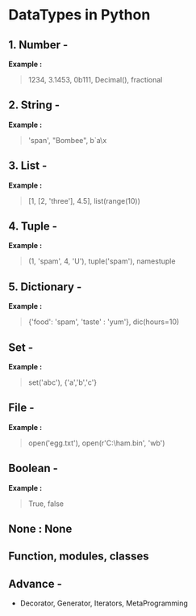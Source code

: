 # DataTypes in Python

## 1. Number -

**Example :**
> 1234, 3.1453, 0b111, Decimal(), fractional 

## 2. String - 

**Example :**
> 'span', "Bombee", b`a\x

## 3. List -

**Example :**
> [1, [2, 'three'], 4.5], list(range(10))

## 4. Tuple - 

**Example :**
> (1, 'spam', 4, 'U'), tuple('spam'), namestuple

## 5. Dictionary - 

**Example :**
> {'food': 'spam', 'taste' : 'yum'}, dic(hours=10)

## Set -

**Example :**
> set('abc'), {'a','b','c'}

## File - 

**Example :**
> open('egg.txt'), open(r'C:\ham.bin', 'wb')

## Boolean -

**Example :**
> True, false

## None : None

## Function, modules, classes

## Advance -
* Decorator, Generator, Iterators, MetaProgramming



